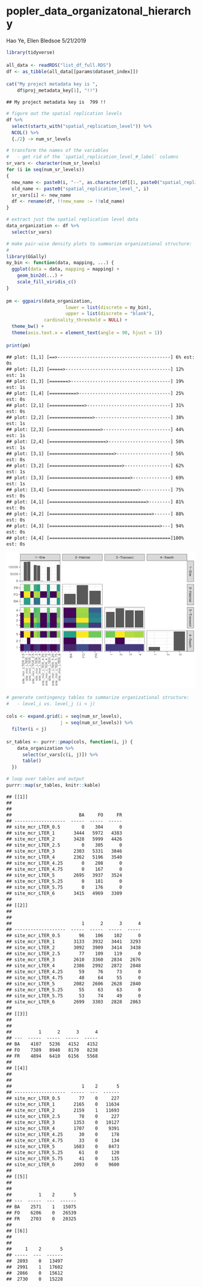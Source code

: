 popler\_data\_organizatonal\_hierarchy
================
Hao Ye, Ellen Bledsoe
5/21/2019

``` r
library(tidyverse)

all_data <- readRDS("list_df_full.RDS")
df <- as_tibble(all_data[[params$dataset_index]])

cat("My project metadata key is ", 
    df$proj_metadata_key[1], "!!")
```

    ## My project metadata key is  799 !!

``` r
# figure out the spatial replication levels
df %>% 
  select(starts_with("spatial_replication_level")) %>%
  NCOL() %>%
  {./2} -> num_sr_levels
```

``` r
# transform the names of the variables
#   - get rid of the `spatial_replication_level_#_label` columns
sr_vars <- character(num_sr_levels)
for (i in seq(num_sr_levels))
{
  new_name <- paste0(i, "--", as.character(df[[1, paste0("spatial_replication_level_", i, "_label")]]))
  old_name <- paste0("spatial_replication_level_", i)
  sr_vars[i] <- new_name
  df <- rename(df, !!new_name := !!old_name)
}
```

``` r
# extract just the spatial replication level data
data_organization <- df %>%
  select(sr_vars)
```

``` r
# make pair-wise density plots to summarize organizational structure:
# 
library(GGally)
my_bin <- function(data, mapping, ...) {
  ggplot(data = data, mapping = mapping) +
    geom_bin2d(...) +
    scale_fill_viridis_c()
}

pm <- ggpairs(data_organization, 
                      lower = list(discrete = my_bin), 
                      upper = list(discrete = "blank"), 
              cardinality_threshold = NULL) + 
  theme_bw() + 
  theme(axis.text.x = element_text(angle = 90, hjust = 1))

print(pm)
```

    ## plot: [1,1] [==>------------------------------------------] 6% est: 0s
    ## plot: [1,2] [=====>---------------------------------------] 12% est: 1s
    ## plot: [1,3] [=======>-------------------------------------] 19% est: 1s
    ## plot: [1,4] [==========>----------------------------------] 25% est: 0s
    ## plot: [2,1] [=============>-------------------------------] 31% est: 0s
    ## plot: [2,2] [================>----------------------------] 38% est: 1s
    ## plot: [2,3] [===================>-------------------------] 44% est: 1s
    ## plot: [2,4] [=====================>-----------------------] 50% est: 1s
    ## plot: [3,1] [========================>--------------------] 56% est: 0s
    ## plot: [3,2] [===========================>-----------------] 62% est: 1s
    ## plot: [3,3] [==============================>--------------] 69% est: 1s
    ## plot: [3,4] [=================================>-----------] 75% est: 0s
    ## plot: [4,1] [====================================>--------] 81% est: 0s
    ## plot: [4,2] [======================================>------] 88% est: 0s
    ## plot: [4,3] [=========================================>---] 94% est: 0s
    ## plot: [4,4] [=============================================]100% est: 0s

![](data_report-129_files/figure-markdown_github/unnamed-chunk-5-1.png)

``` r
# generate contingency tables to summarize organizational structure:
#   - level_i vs. level_j (i < j)

cols <- expand.grid(i = seq(num_sr_levels), 
                    j = seq(num_sr_levels)) %>%
  filter(i < j)

sr_tables <- purrr::pmap(cols, function(i, j) {
    data_organization %>%
      select(sr_vars[c(i, j)]) %>%
      table()
  })
```

``` r
# loop over tables and output
purrr::map(sr_tables, knitr::kable)
```

    ## [[1]]
    ## 
    ## 
    ##                         BA     FO     FR
    ## -------------------  -----  -----  -----
    ## site_mcr_LTER_0.5        0    304      0
    ## site_mcr_LTER_1       3444   5972   4383
    ## site_mcr_LTER_2       3428   5999   4426
    ## site_mcr_LTER_2.5        0    305      0
    ## site_mcr_LTER_3       2303   5331   3846
    ## site_mcr_LTER_4       2362   5196   3540
    ## site_mcr_LTER_4.25       0    208      0
    ## site_mcr_LTER_4.75       0    167      0
    ## site_mcr_LTER_5       2695   3937   3524
    ## site_mcr_LTER_5.25       0    181      0
    ## site_mcr_LTER_5.75       0    176      0
    ## site_mcr_LTER_6       3415   4969   3309
    ## 
    ## [[2]]
    ## 
    ## 
    ##                          1      2      3      4
    ## -------------------  -----  -----  -----  -----
    ## site_mcr_LTER_0.5       96    106    102      0
    ## site_mcr_LTER_1       3133   3932   3441   3293
    ## site_mcr_LTER_2       3092   3909   3414   3438
    ## site_mcr_LTER_2.5       77    109    119      0
    ## site_mcr_LTER_3       2610   3360   2834   2676
    ## site_mcr_LTER_4       2386   2992   2872   2848
    ## site_mcr_LTER_4.25      59     76     73      0
    ## site_mcr_LTER_4.75      48     64     55      0
    ## site_mcr_LTER_5       2082   2606   2628   2840
    ## site_mcr_LTER_5.25      55     63     63      0
    ## site_mcr_LTER_5.75      53     74     49      0
    ## site_mcr_LTER_6       2699   3303   2828   2863
    ## 
    ## [[3]]
    ## 
    ## 
    ##          1      2      3      4
    ## ---  -----  -----  -----  -----
    ## BA    4107   5236   4152   4152
    ## FO    7389   8948   8170   8238
    ## FR    4894   6410   6156   5568
    ## 
    ## [[4]]
    ## 
    ## 
    ##                          1    2       5
    ## -------------------  -----  ---  ------
    ## site_mcr_LTER_0.5       77    0     227
    ## site_mcr_LTER_1       2165    0   11634
    ## site_mcr_LTER_2       2159    1   11693
    ## site_mcr_LTER_2.5       78    0     227
    ## site_mcr_LTER_3       1353    0   10127
    ## site_mcr_LTER_4       1707    0    9391
    ## site_mcr_LTER_4.25      30    0     178
    ## site_mcr_LTER_4.75      33    0     134
    ## site_mcr_LTER_5       1683    0    8473
    ## site_mcr_LTER_5.25      61    0     120
    ## site_mcr_LTER_5.75      41    0     135
    ## site_mcr_LTER_6       2093    0    9600
    ## 
    ## [[5]]
    ## 
    ## 
    ##          1    2       5
    ## ---  -----  ---  ------
    ## BA    2571    1   15075
    ## FO    6206    0   26539
    ## FR    2703    0   20325
    ## 
    ## [[6]]
    ## 
    ## 
    ##     1    2       5
    ## -----  ---  ------
    ##  2893    0   13497
    ##  2991    1   17602
    ##  2866    0   15612
    ##  2730    0   15228
